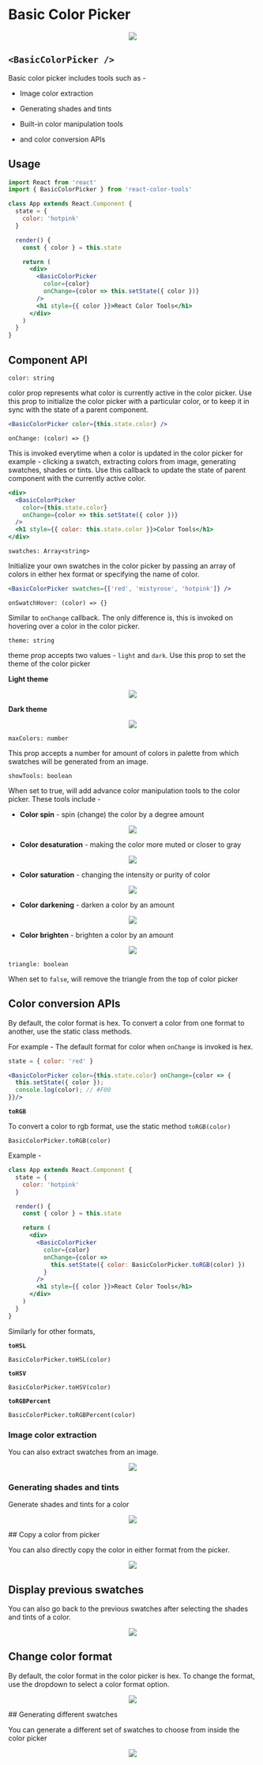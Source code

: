 # Basic Color Picker

<p align="center">
    <img src="../media/basic_picker.gif" />
</p>

## `<BasicColorPicker />`

Basic color picker includes tools such as -

- Image color extraction

- Generating shades and tints
- Built-in color manipulation tools

- and color conversion APIs

## Usage

```jsx
import React from 'react'
import { BasicColorPicker } from 'react-color-tools'

class App extends React.Component {
  state = {
    color: 'hotpink'
  }

  render() {
    const { color } = this.state

    return (
      <div>
        <BasicColorPicker
          color={color}
          onChange={color => this.setState({ color })}
        />
        <h1 style={{ color }}>React Color Tools</h1>
      </div>
    )
  }
}
```

## Component API

`color: string`

color prop represents what color is currently active in the color picker. Use this prop to initialize the color picker with a particular color, or to keep it in sync with the state of a parent component.

```jsx
<BasicColorPicker color={this.state.color} />
```

`onChange: (color) => {}`

This is invoked everytime when a color is updated in the color picker for example - clicking a swatch, extracting colors from image, generating swatches, shades or tints. Use this callback to update the state of parent component with the currently active color.

```jsx
<div>
  <BasicColorPicker
    color={this.state.color}
    onChange={color => this.setState({ color })}
  />
  <h1 style={{ color: this.state.color }}>Color Tools</h1>
</div>
```

`swatches: Array<string>`

Initialize your own swatches in the color picker by passing an array of colors in either hex format or specifying the name of color.

```jsx
<BasicColorPicker swatches={['red', 'mistyrose', 'hotpink']} />
```

`onSwatchHover: (color) => {}`

Similar to `onChange` callback. The only difference is, this is invoked on hovering over a color in the color picker.

`theme: string`

theme prop accepts two values - `light` and `dark`. Use this prop to set the theme of the color picker

**Light theme**

<p align="center">
    <img src="../media/light.png"/>
</p>

**Dark theme**

<p align="center">
       <img src="../media/dark.png" />
</p>

`maxColors: number`

This prop accepts a number for amount of colors in palette from which swatches will be generated from an image.

`showTools: boolean`

When set to true, will add advance color manipulation tools to the color picker. These tools include -

- **Color spin** - spin (change) the color by a degree amount

<p align="center">
    <img src="../media/spin.gif" />
</p>

- **Color desaturation** - making the color more muted or closer to gray

<p align="center">
  <img src="../media/desaturation.gif" />
</p>

- **Color saturation** - changing the intensity or purity of color

<p align="center">
    <img src="../media/saturation.gif" />
</p>

- **Color darkening** - darken a color by an amount

<p align="center">
    <img src="../media/darken.gif" />
</p>

- **Color brighten** - brighten a color by an amount

<p align="center">
    <img src="../media/lighten.gif" />
</p>

`triangle: boolean`

When set to `false`, will remove the triangle from the top of color picker

## Color conversion APIs

By default, the color format is hex. To convert a color from one format to another, use the static class methods.

For example - The default format for color when `onChange` is invoked is hex.

```jsx
state = { color: 'red' }

<BasicColorPicker color={this.state.color} onChange={color => {
  this.setState({ color });
  console.log(color); // #F00
}}/>
```

**`toRGB`**

To convert a color to rgb format, use the static method `toRGB(color)`

```
BasicColorPicker.toRGB(color)
```

Example -

```jsx
class App extends React.Component {
  state = {
    color: 'hotpink'
  }

  render() {
    const { color } = this.state

    return (
      <div>
        <BasicColorPicker
          color={color}
          onChange={color =>
            this.setState({ color: BasicColorPicker.toRGB(color) })
          }
        />
        <h1 style={{ color }}>React Color Tools</h1>
      </div>
    )
  }
}
```

Similarly for other formats,

**`toHSL`**

```
BasicColorPicker.toHSL(color)
```

**`toHSV`**

```
BasicColorPicker.toHSV(color)
```

**`toRGBPercent`**

```
BasicColorPicker.toRGBPercent(color)
```

### Image color extraction

You can also extract swatches from an image.

<p align="center">
    <img src="../media/image.gif" />
</p>

### Generating shades and tints

Generate shades and tints for a color

<p align="center">
    <img src="../media/tints.gif" />
</p>
## Copy a color from picker

You can also directly copy the color in either format from the picker.

<p align="center">
    <img src="../media/clipboard.gif" />
</p>

## Display previous swatches

You can also go back to the previous swatches after selecting the shades and tints of a color.

<p align="center">
    <img src="../media/reset.gif" />
</p>

## Change color format

By default, the color format in the color picker is hex. To change the format, use the dropdown to select a color format option.

<p align="center">
    <img src="../media/format.gif" />
</p>
## Generating different swatches

You can generate a different set of swatches to choose from inside the color picker

<p align="center">
    <img src="../media/swatches.gif" />
</p>
